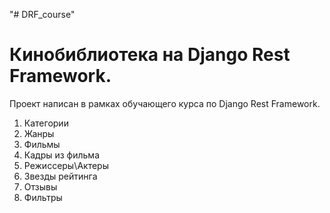 "# DRF_course" 
# Кинобиблиотека на Django Rest Framework.

Проект написан в рамках обучающего курса по Django Rest Framework.

1. Категории
2. Жанры
3. Фильмы
4. Кадры из фильма
5. Режиссеры\Актеры
6. Звезды рейтинга
7. Отзывы
8. Фильтры
